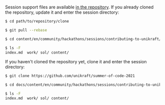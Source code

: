 Session support files are available [in the repository](https://github.com/unikraft/docs).
If you already cloned the repository, update it and enter the session directory:

```bash
$ cd path/to/repository/clone

$ git pull --rebase

$ cd content/en/community/hackathons/sessions/contributing-to-unikraft/

$ ls -F
index.md  work/ sol/ content/
```

If you haven't cloned the repository yet, clone it and enter the session directory:

```bash
$ git clone https://github.com/unikraft/summer-of-code-2021

$ cd docs/content/en/community/hackathons/sessions/contributing-to-unikraft/

$ ls -F
index.md  work/ sol/ content/
```
